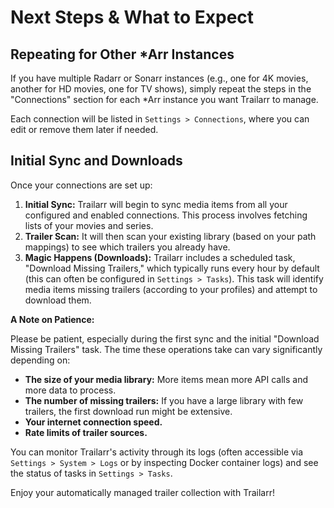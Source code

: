 # Next Steps & What to Expect

## Repeating for Other *Arr Instances

If you have multiple Radarr or Sonarr instances (e.g., one for 4K movies, another for HD movies, one for TV shows), simply repeat the steps in the "Connections" section for each *Arr instance you want Trailarr to manage.

Each connection will be listed in `Settings > Connections`, where you can edit or remove them later if needed.

## Initial Sync and Downloads

Once your connections are set up:

1.  **Initial Sync:** Trailarr will begin to sync media items from all your configured and enabled connections. This process involves fetching lists of your movies and series.
2.  **Trailer Scan:** It will then scan your existing library (based on your path mappings) to see which trailers you already have.
3.  **Magic Happens (Downloads):** Trailarr includes a scheduled task, "Download Missing Trailers," which typically runs every hour by default (this can often be configured in `Settings > Tasks`). This task will identify media items missing trailers (according to your profiles) and attempt to download them.

**A Note on Patience:**

Please be patient, especially during the first sync and the initial "Download Missing Trailers" task. The time these operations take can vary significantly depending on:

*   **The size of your media library:** More items mean more API calls and more data to process.
*   **The number of missing trailers:** If you have a large library with few trailers, the first download run might be extensive.
*   **Your internet connection speed.**
*   **Rate limits of trailer sources.**

You can monitor Trailarr's activity through its logs (often accessible via `Settings > System > Logs` or by inspecting Docker container logs) and see the status of tasks in `Settings > Tasks`.

Enjoy your automatically managed trailer collection with Trailarr!
